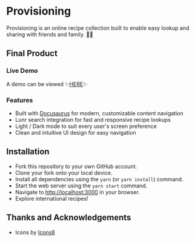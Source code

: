 # Provisioning

Provisioning is an online recipe collection built to enable easy lookup and sharing with friends and family. 👩‍🍳

## Final Product

### Live Demo

A demo can be viewed ✨[HERE](https://provisioning.kazvee.com/)✨

### Features
* Built with [Docusaurus](https://docusaurus.io/) for modern, customizable content navigation
* Lunr search integration for fast and responsive recipe lookups
* Light / Dark mode to suit every user's screen preference
* Clean and intuitive UI design for easy navigation

## Installation

* Fork this repository to your own GitHub account.
* Clone your fork onto your local device.
* Install all dependencies using the `yarn` (or `yarn install`) command.
* Start the web server using the `yarn start` command.
* Navigate to [http://localhost:3000](http://localhost:3000/) in your browser.
* Explore international recipes!

## Thanks and Acknowledgements

* Icons by [Icons8](https://icons8.com/)